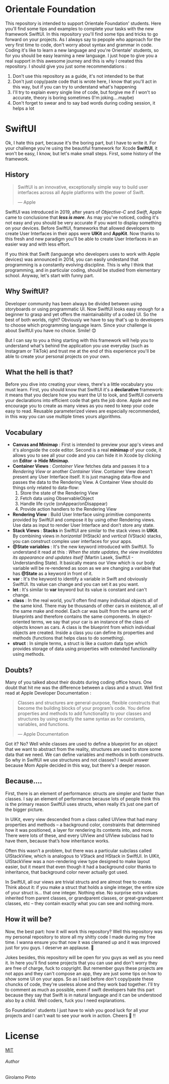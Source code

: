 # Orientale Foundation
This repository is intended to support Orientale Foundation' students. Here you'll find some tips and examples to complete your tasks with the new framework SwiftUI. In this repository you'll find some tips and tricks to go forward on your projects. As I always say to pepople who approach for the very first time to code, don't worry about syntax and grammar in code. Coding it's like to learn a new language and you're Orientale' students, so for you should be easy learning a new language. I just hope to give you a real support in this awesome journey and this is why I created this repository. I should give you just some recommendations : 

1. Don't use this repository as a guide, it's not intended to be that 
2. Don't just copy/paste code that is wrote here, I know that you'll act in this way, but if you can try to understand what's happening
3. I'll try to explain every single line of code, but forgive me if I won't so accurate, theory is boring sometimes (I'm joking....maybe)
4. Don't forget to swear and to say bad words during coding session, it helps a lot

# SwiftUI
Ok, I hate this part, because it's the boring part, but I have to write it. For your challenge you're using the beautiful framework for Xcode **SwiftUI**, it won't be easy, I know, but let's make small steps. First, some history of the framework. 

## History
> SwiftUI is an innovative, exceptionally simple way to build user interfaces across all Apple platforms with the power of Swift. 
>    
> — Apple 

SwiftUI was introduced in 2019, after years of *Objective-C* and *Swift*, Apple came to conclusione that ***less is more***. As may you've noticed, coding it's not easy and you should be very accurate if you want to display something on your devices. Before SwiftUI, frameworks that allowed developers to create User Interfaces in their apps were **UIKit** and **AppKit**. Now thanks to this fresh and new paradigm you'll be able to create User Interfaces in an easier way and with less effort. 

If you think that Swift (languange who developers uses to work with Apple devices) was announced in 2014, you can easily undestand that programming is a constantly evolving discipline. This is why I think that programming, and in particular coding, should be studied from elementary school. Anyway, let's start with funny part.

## Why SwiftUI?
Developer community has been always be divided between using storyboards or using programmatic UI. Now SwiftUI looks easy enough for a beginner to grasp and yet offers the maintainability of a coded UI. So the best of both worlds, right? Obviously we have to say that's up to developers to choose which programming language learn. Since your challenge is about SwiftUI you have no choice. Smile! 😊 

But I can say to you a thing starting with this framework will help you to understand what's behind the application you use everyday (such as Instagram or TikTok) and trust me at the end of this experience you'll be able to create your personal projects on your own.  

## What the hell is that? 
Before you dive into creating your views, there's a little vocabulary you must learn. First, you should know that SwiftUI it's a **declarative** framework: it means that you declare how you want the UI to look, and SwiftUI converts your declarations into efficient code that gets the job done. Apple and me encourage you to create as many views as you need to keep your code easy to read. Reusable parameterized views are especially recommended, in this way you can use multiple times yours algorithms.

## Vocabulary 
- **Canvas and Minimap** : First is intended to preview your app's views and it's alongside the code editor. Second is a real **minimap** of your code, it allows you to see all your code and you can hide it in Xcode by clicking on **Editor -> Hide Minimap**.
- **Container Views** : *Container View* fetches data and passes it to a *Rendering View* or another *Container View*. Container View doesn’t present any User Interface itself. It is just managing data-flow and passes the data to the Rendering View. A Container View should do things only related to data-flow:
    1. Store the state of the Rendering View
    2. Fetch data using ObservableObject
    3. Handle life cycle (onAppear/onDisappear)
    4. Provide action handlers to the Rendering View
- **Rendering View** : Build User Interface using primitive components provided by SwiftUI and compose it by using other Rendering views. Use data as input to render User Interface and don’t store any state. 
- **Stack Views** : **Stacks** in SwiftUI are similar to the stack views in **UIKit**. By combining views in *horizontal* (HStack) and *vertical* (VStack) stacks, you can construct complex user interfaces for your apps.
- **@State variables** : It's the new keyword introduced with SwiftUI. To understand it read at this : *When the state updates, the view invalidates its appearance and updates itself* (Martin Lasek, SwiftUI - Understanding State). It basically means our View which is our body variable will be re-rendered as soon as we are changing a variable that has **@State** as a keyword in front of it.
- **var** : It's the keyword to identify a variable in Swift and obviously SwiftUI. Its value can change and you can set it as you want.
- **let** : It's similar to **var** keyword but its value is constant and can't change. 
- **class** : In the real world, you'll often find many individual objects all of the same kind. There may be thousands of other cars in existence, all of the same make and model. Each car was built from the same set of blueprints and therefore contains the same components. In object-oriented terms, we say that your car is an instance of the class of objects known as cars. A class is the blueprint from which individual objects are created. Inside a class you can define its properties and methods (functions that helps class to do something).
- **struct** : In simple terms, a struct is like a custom data type which provides storage of data using properties with extended functionality using methods.

## Doubts? 
Many of you talked about their doubts during coding office hours. One doubt that hit me was the difference between a class and a struct. Well first read at Apple Developer Documentation : 

> Classes and structures are general-purpose, flexible constructs that become the building blocks of your program’s code. You define properties and methods to add functionality to your classes and structures by using exactly the same syntax as for constants, variables, and functions.
>
> — Apple Documentation

Got it? No? Well while classes are used to define a blueprint for an object that we want to abstract from the reality, structures are used to store some data that we need. We can define variables and methods in both constructs. So why in SwiftUI we use structures and not classes? I would answer because Mom Apple decided in this way, but there's a deeper reason.

## Because....
First, there is an element of performance: structs are simpler and faster than classes. I say an element of performance because lots of people think this is the primary reason SwiftUI uses structs, when really it’s just one part of the bigger picture.

In UIKit, every view descended from a class called UIView that had many properties and methods – a background color, constraints that determined how it was positioned, a layer for rendering its contents into, and more. There were lots of these, and every UIView and UIView subclass had to have them, because that’s how inheritance works.

Often this wasn’t a problem, but there was a particular subclass called UIStackView, which is analogous to VStack and HStack in SwiftUI. In UIKit, UIStackView was a non-rendering view type designed to make layout easier, but it meant that even though it had a background color thanks to inheritance, that background color never actually got used.

In SwiftUI, all our views are trivial structs and are almost free to create. Think about it: if you make a struct that holds a single integer, the entire size of your struct is… that one integer. Nothing else. No surprise extra values inherited from parent classes, or grandparent classes, or great-grandparent classes, etc – they contain exactly what you can see and nothing more.

## How it will be? 
Now, the best part: how it will work this repository? Well this repository was my personal repository to store all my shitty code I made during my free time. I wanna ensure you that now it was clenaned up and it was improved just for you guys. I deserve an applause. 👏 

Jokes besides, this repository will be open for you guys as well as you need it. In here you'll find some projects that you can use and don't worry they are free of charge, fuck to copyright. But remember guys these projects are not apps and they can't compose an app, they are just some tips on how to show some UI on your apps. So as I said before don't copy/paste these chuncks of code, they're useless alone and they work bad together. I'll try to comment as much as possible, even if swift developers hate this part because they say that Swift is in natural language and it can be understood also by a child. Well coders, fuck you I need explanations. 

So Foundation' students I just have to wish you good luck for all your projects and I can't wait to see your work in action. Cheers 🍻 !!

# License
[MIT](https://choosealicense.com/licenses/mit/)

###### Author 
Girolamo Pinto
